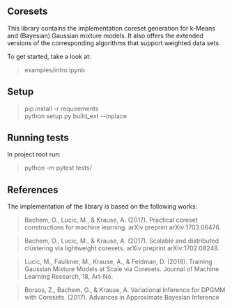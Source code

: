 Coresets
--------
This library contains the implementation coreset generation for k-Means and (Bayesian) Gaussian mixture models. 
It also offers the extended versions of the corresponding algorithms that support weighted data sets.

To get started, take a look at: 
>examples/intro.ipynb


Setup
-------
>pip install -r requirements \
>python setup.py build_ext --inplace


Running tests
-------------
In project root run:

>python -m pytest tests/ 


References
---------
The implementation of the library is based on the following works:
>Bachem, O., Lucic, M., & Krause, A. (2017). Practical coreset constructions for machine learning. arXiv preprint arXiv:1703.06476.

> Bachem, O., Lucic, M., & Krause, A. (2017). Scalable and distributed clustering via lightweight coresets. arXiv preprint arXiv:1702.08248.

>Lucic, M., Faulkner, M., Krause, A., & Feldman, D. (2018). Training Gaussian Mixture Models at Scale via Coresets. Journal of Machine Learning Research, 18, Art-No.

> Borsos, Z., Bachem, O., & Krause, A. Variational Inference for DPGMM with Coresets. (2017). Advances in Approximate Bayesian Inference
 
 